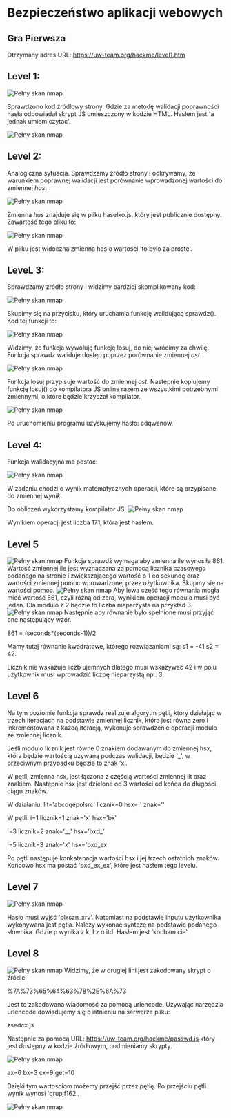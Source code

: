 # Bezpieczeństwo aplikacji webowych
## Gra Pierwsza

Otrzymany adres URL: https://uw-team.org/hackme/level1.htm

## Level 1:
![Pełny skan nmap](./images/lvl1.png)

Sprawdzono kod źródłowy strony. Gdzie za metodę walidacji poprawności hasła odpowiadał skrypt JS umieszczony w kodzie HTML.
Hasłem jest 'a jednak umiem czytac'.

![Pełny skan nmap](./images/haslolvl1.png)

## Level 2:
Analogiczna sytuacja. Sprawdzamy źródło strony i odkrywamy, że warunkiem poprawnej walidacji jest porównanie wprowadzonej wartości do zmiennej <i>has</i>. 

![Pełny skan nmap](./images/srclvl2.png)

Zmienna <i>has</i> znajduje się w pliku haselko.js, który jest publicznie dostępny. Zawartość tego pliku to:

![Pełny skan nmap](./images/haslolvl2.png)

W pliku jest widoczna zmienna has o wartości 'to bylo za proste'.

## LeveL 3:
Sprawdzamy źródło strony i widzimy bardziej skomplikowany kod:

![Pełny skan nmap](./images/lvl3kod.png)

Skupimy się na przycisku, który uruchamia funkcję walidującą sprawdz(). Kod tej funkcji to:

![Pełny skan nmap](./images/sprawdzlvl3.png)

Widzimy, że funkcja wywołuję funkcję losuj, do niej wrócimy za chwilę. Funkcja sprawdz waliduje dostęp poprzez porównanie zmiennej <i>ost</i>.

![Pełny skan nmap](./images/losuj.png)

Funkcja losuj przypisuje wartość do zmiennej <i>ost</i>.
Nastepnie kopiujemy funkcję losuj() do kompilatora JS online razem ze wszystkimi potrzebnymi zmiennymi, o które będzie krzyczał kompilator. 

![Pełny skan nmap](./images/onlinecomplier.png)

Po uruchomieniu programu uzyskujemy hasło: cdqwenow.

## Level 4:
Funkcja walidacyjna ma postać:

![Pełny skan nmap](./images/walidacjalvl4.png)

W zadaniu chodzi o wynik matematycznych operacji, które są przypisane do zmiennej <i>wynik</i>.

Do obliczeń wykorzystamy kompilator JS.
![Pełny skan nmap](./images/jscompiler2.png)

Wynikiem operacji jest liczba 171, która jest hasłem.

## Level 5
![Pełny skan nmap](./images/sprawdzlvl4.png)
Funkcja sprawdź wymaga aby zmienna ile wynosiła 861.
Wartość zmiennej ile jest wyznaczana za pomocą licznika czasowego podanego na stronie i zwiększającego wartość o 1 co sekundę oraz wartości zmiennej pomoc wprowadzonej przez użytkownika.
Skupmy się na wartości pomoc.
![Pełny skan nmap](./images/pomoc.png)
Aby lewa część tego równania mogła mieć wartość 861, czyli różną od zera, wynikiem operacji modulo musi być jeden. Dla modulo z 2 będzie to liczba nieparzysta na przykład 3.
![Pełny skan nmap](./images/seconds.png)
Następnie aby równanie było spełnione musi przyjąć one następujący wzór.

861 = (seconds*(seconds-1))/2

Mamy tutaj równanie kwadratowe, którego rozwiązaniami są:
s1 = -41
s2 = 42.

Licznik nie wskazuje liczb ujemnych dlatego musi wskazywać 42 i w polu użytkownik musi wprowadzić liczbę nieparzystą np.: 3.

## Level 6

Na tym poziomie funkcja sprawdz realizuje algorytm pętli, który działając w trzech iteracjach na podstawie zmiennej licznik, która jest równa zero i inkrementowana z każdą iteracją, wykonuje sprawdzenie operacji modulo ze zmiennej licznik. 

Jeśli modulo licznik jest równe 0 znakiem dodawanym do zmiennej hsx, która będzie wartością używaną podczas walidacji, będzie '_', w przeciwnym przypadku będzie to znak 'x'.

W pętli, zmienna hsx, jest łączona z częścią wartości zmiennej lit oraz znakiem. Następnie hsx jest dzielone od 3 wartości od końca do długości ciągu znaków.

W działaniu:
lit='abcdqepolsrc'
licznik=0
hsx=''
znak=''

W pętli:
i=1
licznik=1
znak='x'
hsx='bx'

i=3
licznik=2
znak='__'
hsx='bxd_'

i=5
licznik=3
znak='x'
hsx='bxd_ex'

Po pętli następuje konkatenacja wartości hsx i jej trzech ostatnich znaków. Końcowo hsx ma postać 'bxd_ex_ex', które jest hasłem tego levelu.


## Level 7
![Pełny skan nmap](./images/haslolvl7.png)

Hasło musi wyjść 'plxszn_xrv'.
Natomiast na podstawie inputu użytkownika wykonywana jest pętla.
Należy wykonać syntezę na podstawie podanego słownika.
Gdzie p wynika z k, l z o itd.
Hasłem jest 'kocham cie'.

## Level 8
![Pełny skan nmap](./images/sprawdzlvl8.png)
Widzimy, że w drugiej lini jest zakodowany skrypt o źródle 

%7A%73%65%64%63%78%2E%6A%73

Jest to zakodowana wiadomość za pomocą urlencode. Używając narzędzia urlencode dowiadujemy się o istnieniu na serwerze pliku: 


zsedcx.js

Następnie za pomocą URL: https://uw-team.org/hackme/passwd.js
który jest dostępny w kodzie źródłowym, podmieniamy skrypty.


![Pełny skan nmap](./images/zse.png)

ax=6
bx=3
cx=9
get=10

Dzięki tym wartościom możemy przejść przez pętlę. Po przejściu pętli wynik wynosi 'qrupjf162'.

![Pełny skan nmap](./images/wynik.png)
